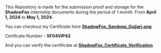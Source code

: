 This Repository is made for the submission proof and storage for the **ShadowFox** internship documents during the period of 1 month. From **April 1, 2024** to **May 1, 2024**.

You can checkout my Certifciate here **[ShadowFox_Sandeep_Gujjari.png](https://github.com/sandeepgujjari-13/ShadowFox_Internship/blob/46ba0ada4d85297373aea2ce5aa66a6430024ff9/ShadowFox_Sandeep_Gujjari.png)**

Certifcate Number - **SF04VIP42**

And you can verify the certificate at **[ShadowFox_Certificate_Verification](__https://shadowfox.in/verification/verify.html__)**
